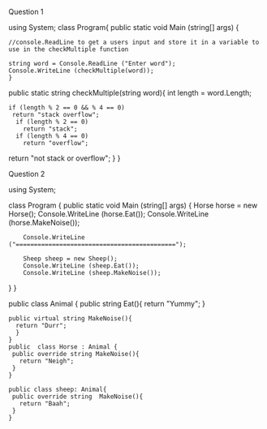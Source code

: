 Question 1

using System;
class Program{
  public static void Main (string[] args) {
  
    //console.ReadLine to get a users input and store it in a variable to use in the checkMultiple function
    
    string word = Console.ReadLine ("Enter word");
    Console.WriteLine (checkMultiple(word));
    }
    
  public static string checkMultiple(string word){
    int length = word.Length;
  
    if (length % 2 == 0 && % 4 == 0)
     return "stack overflow";
      if (length % 2 == 0)
        return "stack";
      if (length % 4 == 0)
        return "overflow";
        
  return "not stack or overflow";
 }
}
 
 
 
 Question 2
 
 
 using System;
 
 class Program {
    public static void Main (string[] args) {
        Horse horse = new Horse();
        Console.WriteLine (horse.Eat());
        Console.WriteLine (horse.MakeNoise());
        
        Console.WriteLine ("============================================");
        
        Sheep sheep = new Sheep();
        Console.WriteLine (sheep.Eat());
        Console.WriteLine (sheep.MakeNoise());
  }
}

public class Animal {
    public string Eat(){
      return "Yummy";
    }
    
    public virtual string MakeNoise(){
      return "Durr";
      }
    }
    public  class Horse : Animal {
     public override string MakeNoise(){
       return "Neigh";
     }
    }
    
    public class sheep: Animal{
     public override string  MakeNoise(){
       return "Baah";
     }
    }
        
        

